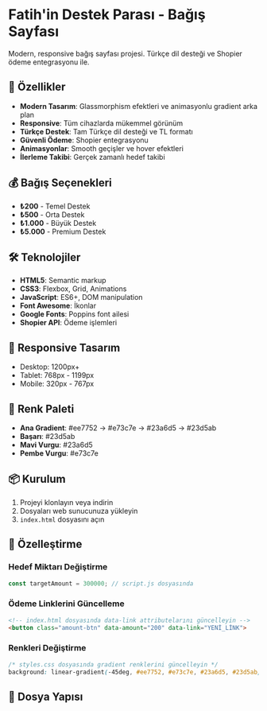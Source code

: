 # Fatih'in Destek Parası - Bağış Sayfası

Modern, responsive bağış sayfası projesi. Türkçe dil desteği ve Shopier ödeme entegrasyonu ile.

## 🚀 Özellikler

- **Modern Tasarım**: Glassmorphism efektleri ve animasyonlu gradient arka plan
- **Responsive**: Tüm cihazlarda mükemmel görünüm
- **Türkçe Destek**: Tam Türkçe dil desteği ve TL formatı
- **Güvenli Ödeme**: Shopier entegrasyonu
- **Animasyonlar**: Smooth geçişler ve hover efektleri
- **İlerleme Takibi**: Gerçek zamanlı hedef takibi

## 💰 Bağış Seçenekleri

- **₺200** - Temel Destek
- **₺500** - Orta Destek  
- **₺1.000** - Büyük Destek
- **₺5.000** - Premium Destek

## 🛠️ Teknolojiler

- **HTML5**: Semantic markup
- **CSS3**: Flexbox, Grid, Animations
- **JavaScript**: ES6+, DOM manipulation
- **Font Awesome**: İkonlar
- **Google Fonts**: Poppins font ailesi
- **Shopier API**: Ödeme işlemleri

## 📱 Responsive Tasarım

- Desktop: 1200px+
- Tablet: 768px - 1199px
- Mobile: 320px - 767px

## 🎨 Renk Paleti

- **Ana Gradient**: #ee7752 → #e73c7e → #23a6d5 → #23d5ab
- **Başarı**: #23d5ab
- **Mavi Vurgu**: #23a6d5
- **Pembe Vurgu**: #e73c7e

## 📦 Kurulum

1. Projeyi klonlayın veya indirin
2. Dosyaları web sunucunuza yükleyin
3. `index.html` dosyasını açın

## 🔧 Özelleştirme

### Hedef Miktarı Değiştirme
```javascript
const targetAmount = 300000; // script.js dosyasında
```

### Ödeme Linklerini Güncelleme
```html
<!-- index.html dosyasında data-link attributelarını güncelleyin -->
<button class="amount-btn" data-amount="200" data-link="YENİ_LİNK">
```

### Renkleri Değiştirme
```css
/* styles.css dosyasında gradient renklerini güncelleyin */
background: linear-gradient(-45deg, #ee7752, #e73c7e, #23a6d5, #23d5ab);
```

## 📄 Dosya Yapısı